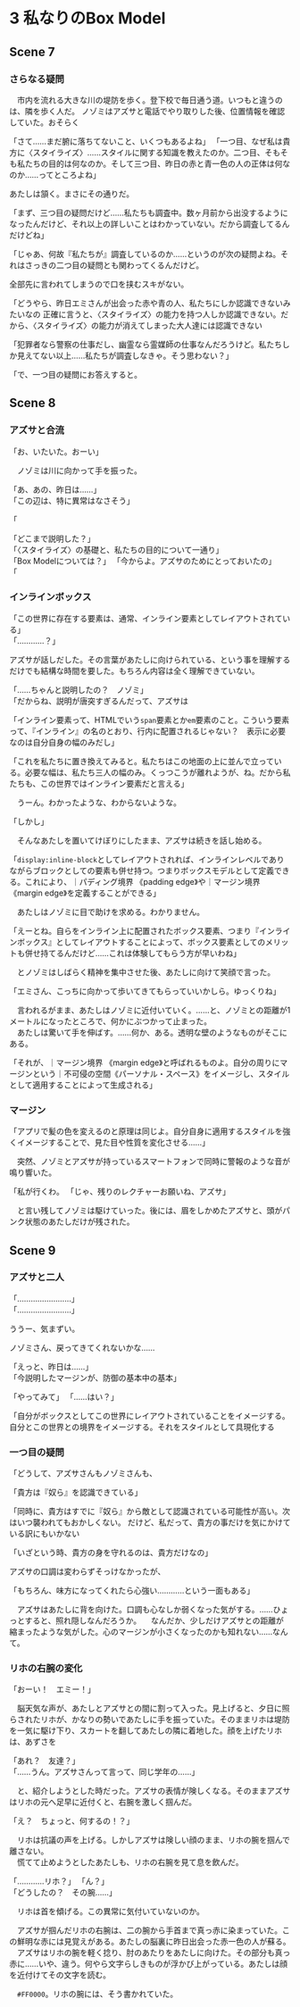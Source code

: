 # 3 私なりのBox Model

## Scene 7
### さらなる疑問
　市内を流れる大きな川の堤防を歩く。登下校で毎日通う道。いつもと違うのは、隣を歩く人だ。
ノゾミはアズサと電話でやり取りした後、位置情報を確認していた。おそらく

「さて……まだ腑に落ちてないこと、いくつもあるよね」
「一つ目、なぜ私は貴方に〈スタイライズ〉……スタイルに関する知識を教えたのか。二つ目、そもそも私たちの目的は何なのか。そして三つ目、昨日の赤と青一色の人の正体は何なのか……ってところよね」

あたしは頷く。まさにその通りだ。

「まず、三つ目の疑問だけど……私たちも調査中。数ヶ月前から出没するようになったんだけど、それ以上の詳しいことはわかっていない。だから調査してるんだけどね」

「じゃあ、何故『私たちが』調査しているのか……というのが次の疑問よね。それはさっきの二つ目の疑問とも関わってくるんだけど。

全部先に言われてしまうので口を挟むスキがない。

「どうやら、昨日エミさんが出会った赤や青の人、私たちにしか認識できないみたいなの
正確に言うと、〈スタイライズ〉の能力を持つ人しか認識できない。だから、〈スタイライズ〉の能力が消えてしまった大人達には認識できない

「犯罪者なら警察の仕事だし、幽霊なら霊媒師の仕事なんだろうけど。私たちしか見えてない以上……私たちが調査しなきゃ。そう思わない？」

「で、一つ目の疑問にお答えすると。

## Scene 8
### アズサと合流
「お、いたいた。おーい」

　ノゾミは川に向かって手を振った。

「あ、あの、昨日は……」  
「この辺は、特に異常はなさそう」

「

「どこまで説明した？」  
「〈スタイライズ〉の基礎と、私たちの目的について一通り」  
「Box Modelについては？」
「今からよ。アズサのためにとっておいたの」  
「

### インラインボックス

「この世界に存在する要素は、通常、インライン要素としてレイアウトされている」  
「…………？」

アズサが話しだした。その言葉があたしに向けられている、という事を理解するだけでも結構な時間を要した。もちろん内容は全く理解できていない。

「……ちゃんと説明したの？　ノゾミ」  
「だからね、説明が唐突すぎるんだって、アズサは

「インライン要素って、HTMLでいう`span`要素とか`em`要素のこと。こういう要素って、『インライン』の名のとおり、行内に配置されるじゃない？　表示に必要なのは自分自身の幅のみだし」

「これを私たちに置き換えてみると。私たちはこの地面の上に並んで立っている。必要な幅は、私たち三人の幅のみ。くっつこうが離れようが、ね。だから私たちも、この世界ではインライン要素だと言える」

　うーん。わかったような、わからないような。

「しかし」

　そんなあたしを置いてけぼりにしたまま、アズサは続きを話し始める。

「`display:inline-block`としてレイアウトされれば、インラインレベルでありながらブロックとしての要素も併せ持つ。つまりボックスモデルとして定義できる。これにより、｜パディング境界 《padding edge》や｜マージン境界 《margin edge》を定義することができる」

　あたしはノゾミに目で助けを求める。わかりません。

「えーとね。自らをインライン上に配置されたボックス要素、つまり『インラインボックス』としてレイアウトすることによって、ボックス要素としてのメリットも併せ持てるんだけど……これは体験してもらう方が早いわね」

　とノゾミはしばらく精神を集中させた後、あたしに向けて笑顔で言った。

「エミさん、こっちに向かって歩いてきてもらっていいかしら。ゆっくりね」

　言われるがまま、あたしはノゾミに近付いていく。……と、ノゾミとの距離が1メートルになったところで、何かにぶつかって止まった。  
　あたしは驚いて手を伸ばす。……何か、ある。透明な壁のようなものがそこにある。

「それが、｜マージン境界 《margin edge》と呼ばれるものよ。自分の周りにマージンという｜不可侵の空間《パーソナル・スペース》をイメージし、スタイルとして適用することによって生成される」


### マージン

「アプリで髪の色を変えるのと原理は同じよ。自分自身に適用するスタイルを強くイメージすることで、見た目や性質を変化させる……」

　突然、ノゾミとアズサが持っているスマートフォンで同時に警報のような音が鳴り響いた。

「私が行くわ。
「じゃ、残りのレクチャーお願いね、アズサ」
 
　と言い残してノゾミは駆けていった。後には、眉をしかめたアズサと、頭がパンク状態のあたしだけが残された。

## Scene 9

### アズサと二人
「……………………」  
「……………………」  

ううー、気まずい。

ノゾミさん、戻ってきてくれないかな……

「えっと、昨日は……」  
「今説明したマージンが、防御の基本中の基本」

 
「やってみて」
「……はい？」

「自分がボックスとしてこの世界にレイアウトされていることをイメージする。自分とこの世界との境界をイメージする。それをスタイルとして具現化する

### 一つ目の疑問
「どうして、アズサさんもノゾミさんも、

「貴方は『奴ら』を認識できている」



「同時に、貴方はすでに『奴ら』から敵として認識されている可能性が高い。次はいつ襲われてもおかしくない。
だけど、私だって、貴方の事だけを気にかけている訳にもいかない

「いざという時、貴方の身を守れるのは、貴方だけなの」

アズサの口調は変わらずそっけなかったが、

「もちろん、味方になってくれたら心強い…………という一面もある」

　アズサはあたしに背を向けた。口調も心なしか弱くなった気がする。……ひょっとすると、照れ隠しなんだろうか。
　なんだか、少しだけアズサとの距離が縮まったような気がした。心のマージンが小さくなったのかも知れない……なんて。

### リホの右腕の変化
「おーい！　エミー！」

　脳天気な声が、あたしとアズサとの間に割って入った。見上げると、夕日に照らされたリホが、かなりの勢いであたしに手を振っていた。そのままリホは堤防を一気に駆け下り、スカートを翻してあたしの隣に着地した。顔を上げたリホは、あずさを

「あれ？　友達？」  
「……うん。アズサさんって言って、同じ学年の……」

　と、紹介しようとした時だった。アズサの表情が険しくなる。そのままアズサはリホの元へ足早に近付くと、右腕を激しく掴んだ。

「え？　ちょっと、何するの！？」

　リホは抗議の声を上げる。しかしアズサは険しい顔のまま、リホの腕を掴んで離さない。  
　慌てて止めようとしたあたしも、リホの右腕を見て息を飲んだ。

「…………リホ？」
「ん？」  
「どうしたの？　その腕……」

　リホは首を傾げる。この異常に気付いていないのか。

　アズサが掴んだリホの右腕は、二の腕から手首まで真っ赤に染まっていた。この鮮明な赤には見覚えがある。あたしの脳裏に昨日出会った赤一色の人が蘇る。
　アズサはリホの腕を軽く捻り、肘のあたりをあたしに向けた。その部分も真っ赤に……いや、違う。何やら文字らしきものが浮かび上がっている。あたしは顔を近付けてその文字を読む。
  
　`#FF0000`。リホの腕には、そう書かれていた。

<!--stackedit_data:
eyJoaXN0b3J5IjpbMjg2NzczNDEsLTIwMTQ0NjI1OTYsMTk3NT
A3ODMyNSw2MDYzMTE2NjMsLTIwNTkxMzM5MTAsLTE3MDk5Njg1
MDgsNzk3NDk5OTM5LC0xMjI4MzU0NTE0LC0yMzc1ODE0MzAsMT
IwODM2NDEzNiw4OTQwMzMzMzgsLTIwOTQzNzgzNjIsLTEwNDQ5
OTEzMDMsMTA4MjI1Mjk0MCw5NzkwNTg3MzgsMTQ3NzMwNzI2OC
wtNjAzNzE2OTY4LC0xMzE2NDYwNTQ0LDEyNzk1NTQyNzAsLTEw
NjQxNDk5OTJdfQ==
-->